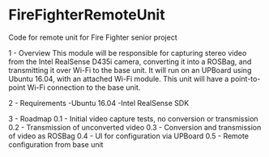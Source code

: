 # FireFighterRemoteUnit

Code for remote unit for Fire Fighter senior project

1 - Overview
This module will be responsible for capturing stereo video from the Intel RealSense D435i camera, converting it into a ROSBag, and transmitting it over Wi-Fi to the base unit.  It will run on an UPBoard using Ubuntu 16.04, with an attached Wi-Fi module.  This unit will have a point-to-point Wi-Fi connection to the base unit.

2 - Requirements
-Ubuntu 16.04
-Intel RealSense SDK

3 - Roadmap
0.1 - Initial video capture tests, no conversion or transmission
0.2 - Transmission of unconverted video
0.3 - Conversion and transmission of video as ROSBag
0.4 - UI for configuration via UPBoard
0.5 - Remote configuration from base unit